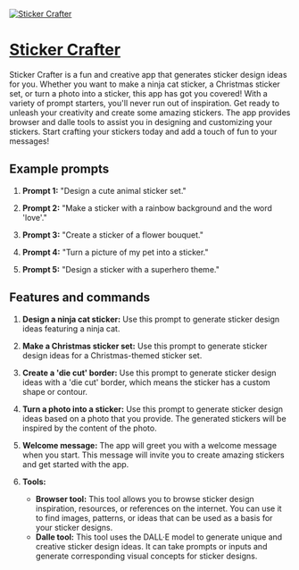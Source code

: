 [![Sticker Crafter](https://files.oaiusercontent.com/file-Ydd2GzR8pmSqP7Kj0wxFX5rJ?se=2123-10-17T05%3A14%3A18Z&sp=r&sv=2021-08-06&sr=b&rscc=max-age%3D31536000%2C%20immutable&rscd=attachment%3B%20filename%3Def20dad2-5609-4339-8667-003bee0a7242.png&sig=aRY1/LliZGsU9J7E2Cmn2o1N5D004cr/3g%2BnG507zcg%3D)](https://chat.openai.com/g/g-qHWJ3MUnn-sticker-crafter)

# [Sticker Crafter](https://chat.openai.com/g/g-qHWJ3MUnn-sticker-crafter)

Sticker Crafter is a fun and creative app that generates sticker design ideas for you. Whether you want to make a ninja cat sticker, a Christmas sticker set, or turn a photo into a sticker, this app has got you covered! With a variety of prompt starters, you'll never run out of inspiration. Get ready to unleash your creativity and create some amazing stickers. The app provides browser and dalle tools to assist you in designing and customizing your stickers. Start crafting your stickers today and add a touch of fun to your messages!

## Example prompts

1. **Prompt 1:** "Design a cute animal sticker set."

2. **Prompt 2:** "Make a sticker with a rainbow background and the word 'love'."

3. **Prompt 3:** "Create a sticker of a flower bouquet."

4. **Prompt 4:** "Turn a picture of my pet into a sticker."

5. **Prompt 5:** "Design a sticker with a superhero theme."

## Features and commands

1. **Design a ninja cat sticker:** Use this prompt to generate sticker design ideas featuring a ninja cat. 

2. **Make a Christmas sticker set:** Use this prompt to generate sticker design ideas for a Christmas-themed sticker set. 

3. **Create a 'die cut' border:** Use this prompt to generate sticker design ideas with a 'die cut' border, which means the sticker has a custom shape or contour.

4. **Turn a photo into a sticker:** Use this prompt to generate sticker design ideas based on a photo that you provide. The generated stickers will be inspired by the content of the photo.

5. **Welcome message:** The app will greet you with a welcome message when you start. This message will invite you to create amazing stickers and get started with the app.

6. **Tools:**
    - **Browser tool:** This tool allows you to browse sticker design inspiration, resources, or references on the internet. You can use it to find images, patterns, or ideas that can be used as a basis for your sticker designs.
    - **Dalle tool:** This tool uses the DALL·E model to generate unique and creative sticker design ideas. It can take prompts or inputs and generate corresponding visual concepts for sticker designs.